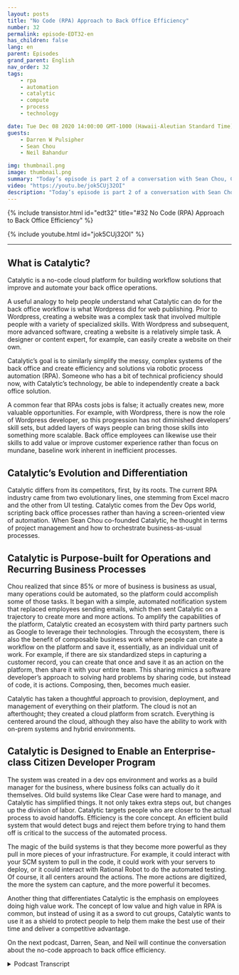 ```yaml
---
layout: posts
title: "No Code (RPA) Approach to Back Office Efficiency"
number: 32
permalink: episode-EDT32-en
has_children: false
lang: en
parent: Episodes
grand_parent: English
nav_order: 32
tags:
    - rpa
    - automation
    - catalytic
    - compute
    - process
    - technology

date: Tue Dec 08 2020 14:00:00 GMT-1000 (Hawaii-Aleutian Standard Time)
guests:
    - Darren W Pulsipher
    - Sean Chou
    - Neil Bahandur

img: thumbnail.png
image: thumbnail.png
summary: "Today’s episode is part 2 of a conversation with Sean Chou, Catalytic CEO, and Neil Bahadur, Catalytic Head of Partnerships. They talk with Darren about their no-code approach to back office efficiency with a platform that utilizes RPA and AI technology."
video: "https://youtu.be/jok5CUj32OI"
description: "Today’s episode is part 2 of a conversation with Sean Chou, Catalytic CEO, and Neil Bahadur, Catalytic Head of Partnerships. They talk with Darren about their no-code approach to back office efficiency with a platform that utilizes RPA and AI technology."
---
```


<div>
{% include transistor.html id="edt32" title="#32 No Code (RPA) Approach to Back Office Efficiency" %}

{% include youtube.html id="jok5CUj32OI" %}
</div>

---

## What is Catalytic?

Catalytic is a no-code cloud platform for building workflow solutions that improve and automate your back office operations.

A useful analogy to help people understand what Catalytic can do for the back office workflow is what Wordpress did for web publishing. Prior to Wordpress, creating a website was a complex task that involved multiple people with a variety of specialized skills. With Wordpress and subsequent, more advanced software, creating a website is a relatively simple task. A designer or content expert, for example, can easily create a website on their own.

Catalytic’s goal is to similarly simplify the messy, complex systems of the back office and create efficiency and solutions via robotic process automation (RPA). Someone who has a bit of technical proficiency should now, with Catalytic’s technology, be able to independently create a back office solution.

A common fear that RPAs costs jobs is false; it actually creates new, more valuable opportunities. For example, with Wordpress, there is now the role of Wordpress developer, so this progression has not diminished developers’ skill sets, but added layers of ways people can bring those skills into something more scalable. Back office employees can likewise use their skills to add value or improve customer experience rather than focus on mundane, baseline work inherent in inefficient processes.

## Catalytic’s Evolution and Differentiation

Catalytic differs from its competitors, first, by its roots. The current RPA industry came from two evolutionary lines, one stemming from Excel macro and the other from UI testing. Catalytic comes from the Dev Ops world, scripting back office processes rather than having a screen-oriented view of automation. When Sean Chou co-founded Catalytic, he thought in terms of project management and how to orchestrate business-as-usual processes.

## Catalytic is Purpose-built for Operations and Recurring Business Processes

Chou realized that since 85% or more of business is business as usual, many operations could be automated, so the platform could accomplish some of those tasks. It began with a simple, automated notification system that replaced employees sending emails, which then sent Catalytic on a trajectory to create more and more actions. To amplify the capabilities of the platform, Catalytic created an ecosystem with third party partners such as Google to leverage their technologies. Through the ecosystem, there is also the benefit of composable business work where people can create a workflow on the platform and save it, essentially, as an individual unit of work. For example, if there are six standardized steps in capturing a customer record, you can create that once and save it as an action on the platform, then share it with your entire team. This sharing mimics a software developer’s approach to solving hard problems by sharing code, but instead of code, it is actions. Composing, then, becomes much easier.

Catalytic has taken a thoughtful approach to provision, deployment, and management of everything on their platform. The cloud is not an afterthought; they created a cloud platform from scratch. Everything is centered around the cloud, although they also have the ability to work with on-prem systems and hybrid environments.

## Catalytic is Designed to Enable an Enterprise-class Citizen Developer Program

The system was created in a dev ops environment and works as a build manager for the business, where business folks can actually do it themselves. Old build systems like Clear Case were hard to manage, and Catalytic has simplified things. It not only takes extra steps out, but changes up the division of labor. Catalytic targets people who are closer to the actual process to avoid handoffs. Efficiency is the core concept. An efficient build system that would detect bugs and reject them before trying to hand them off is critical to the success of the automated process.

The magic of the build systems is that they become more powerful as they pull in more pieces of your infrastructure. For example, it could interact with your SCM system to pull in the code, it could work with your servers to deploy, or it could interact with Rational Robot to do the automated testing. Of course, it all centers around the actions. The more actions are digitized, the more the system can capture, and the more powerful it becomes.

Another thing that differentiates Catalytic is the emphasis on employees doing high value work. The concept of low value and high value in RPA is common, but instead of using it as a sword to cut groups, Catalytic wants to use it as a shield to protect people to help them make the best use of their time and deliver a competitive advantage.

On the next podcast, Darren, Sean, and Neil will continue the conversation about the no-code approach to back office efficiency. 



<details>
<summary> Podcast Transcript </summary>

<p></p>

</details>
